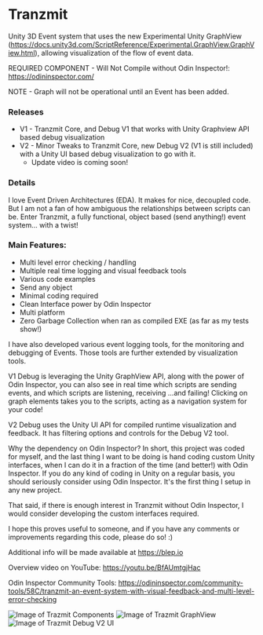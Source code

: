 # Tranzmit
Unity 3D Event system that uses the new Experimental Unity GraphView (https://docs.unity3d.com/ScriptReference/Experimental.GraphView.GraphView.html), allowing visualization of the flow of event data.

REQUIRED COMPONENT - Will Not Compile without Odin Inspector!:
https://odininspector.com/

NOTE - Graph will not be operational until an Event has been added.

### Releases
* V1 - Tranzmit Core, and Debug V1 that works with Unity Graphview API based debug visualization
* V2 - Minor Tweaks to Tranzmit Core, new Debug V2 (V1 is still included) with a Unity UI based debug visualization to go with it.
  * Update video is coming soon!

### Details
I love Event Driven Architectures (EDA). It makes for nice, decoupled code. But I am not a fan of how ambiguous the relationships between scripts can be. Enter Tranzmit, a fully functional, object based (send anything!) event system... with a twist!

### Main Features:
* Multi level error checking / handling
* Multiple real time logging and visual feedback tools
* Various code examples
* Send any object
* Minimal coding required
* Clean Interface power by Odin Inspector
* Multi platform
* Zero Garbage Collection when ran as compiled EXE (as far as my tests show!)

I have also developed various event logging tools, for the monitoring and debugging of Events. Those tools are further extended by visualization tools.

V1 Debug is leveraging the Unity GraphView API, along with the power of Odin Inspector, you can also see in real time which scripts are sending events, and which scripts are listening, receiving ...and failing! Clicking on graph elements takes you to the scripts, acting as a navigation system for your code!

V2 Debug uses the Unity UI API for compiled runtime visualization and feedback. It has filtering options and controls for the Debug V2 tool.

Why the dependency on Odin Inspector? In short, this project was coded for myself, and the last thing I want to be doing is hand coding custom Unity interfaces, when I can do it in a fraction of the time (and better!) with Odin Inspector. If you do any kind of coding in Unity on a regular basis, you should seriously consider using Odin Inspector. It's the first thing I setup in any new project.

That said, if there is enough interest in Tranzmit without Odin Inspector, I would consider developing the custom interfaces required.

I hope this proves useful to someone, and if you have any comments or improvements regarding this code, please do so! :)

Additional info will be made available at https://blep.io

Overview video on YouTube: https://youtu.be/BfAUmtgjHac

Odin Inspector Community Tools: https://odininspector.com/community-tools/58C/tranzmit-an-event-system-with-visual-feedback-and-multi-level-error-checking

![Image of Trazmit Components](https://blep.io/media/pages/products/tranzmit/65f014f032-1655641493/trazmit-main.png)
![Image of Trazmit GraphView](https://blep.io/media/pages/products/tranzmit/f036424651-1655664696/trazmit-graph.png)
![Image of Trazmit Debug V2 UI](https://blep.io/media/pages/products/tranzmit/9f1710a2c4-1662752511/tranzmit-debug-v2-ui.png)
